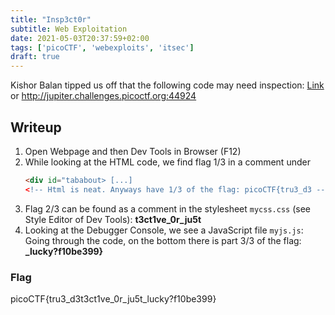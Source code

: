 ```yaml
---
title: "Insp3ct0r"
subtitle: Web Exploitation
date: 2021-05-03T20:37:59+02:00
tags: ['picoCTF', 'webexploits', 'itsec']
draft: true
---
```


Kishor Balan tipped us off that the following code may need inspection:<!--more-->
[Link](https://jupiter.challenges.picoctf.org/problem/44924/) or http://jupiter.challenges.picoctf.org:44924

## Writeup
1) Open Webpage and then Dev Tools in Browser (F12)
2) While looking at the HTML code, we find flag 1/3 in a comment under
   ``` html
   <div id="tababout> [...]
   <!-- Html is neat. Anyways have 1/3 of the flag: picoCTF{tru3_d3 -->
   ```
3) Flag 2/3 can be found as a comment in the stylesheet `mycss.css` (see Style Editor of Dev Tools):
**t3ct1ve_0r_ju5t**
4) Looking at the Debugger Console, we see a JavaScript file `myjs.js`:
   Going through the code, on the bottom there is part 3/3 of the flag: **\_lucky?f10be399}**
   
### Flag
picoCTF{tru3_d3t3ct1ve_0r_ju5t_lucky?f10be399}